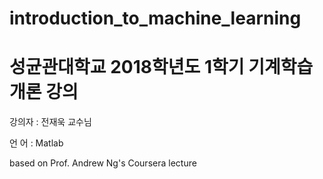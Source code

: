 # introduction_to_machine_learning
# 성균관대학교 2018학년도 1학기 기계학습개론 강의

강의자 : 전재욱 교수님

언  어 : Matlab

based on Prof. Andrew Ng's Coursera lecture
